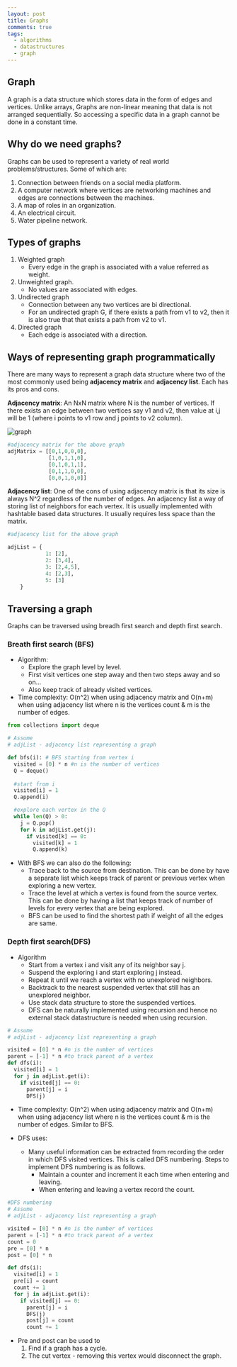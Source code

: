 ```yaml
---
layout: post
title: Graphs
comments: true
tags:
  - algorithms
  - datastructures
  - graph
---
```

## Graph

A graph is a data structure which stores data in the form of edges and vertices. Unlike arrays, Graphs are non-linear meaning that data is not arranged sequentially. So accessing a specific data in a graph cannot be done in a constant time. 

## Why do we need graphs?
Graphs can be used to represent a variety of real world problems/structures. Some of which are:
1. Connection between friends on a social media platform.
2. A computer network where vertices are networking machines and edges are connections between the machines.
3. A map of roles in an organization.
4. An electrical circuit.
5. Water pipeline network.

## Types of graphs
1. Weighted graph
   - Every edge in the graph is associated with a value referred as weight.
2. Unweighted graph.
   - No values are associated with edges.
3. Undirected graph
   - Connection between any two vertices are bi directional.
   - For an undirected graph G, if there exists a path from v1 to v2, then it is also true that that exists a path from v2 to v1.
4. Directed graph
   - Each edge is associated with a direction.

## Ways of representing graph programmatically

There are many ways to represent a graph data structure where two of the most commonly used being **adjacency matrix** and **adjacency list**. Each has its pros and cons.

**Adjacency matrix**: An NxN matrix where N is the number of vertices. If there exists an edge between two vertices say v1 and v2, then value at i,j will be 1 (where i points to v1 row and j points to v2 column).

![graph](../../../assets/images/graph.svg)

```python
#adjacency matrix for the above graph
adjMatrix = [[0,1,0,0,0],
             [1,0,1,1,0],
             [0,1,0,1,1],
             [0,1,1,0,0],
             [0,0,1,0,0]]
```

**Adjacency list**: One of the cons of using adjacency matrix is that its size is always N^2 regardless of the number of edges. An adjacency list a way of storing list of neighbors for each vertex. It is usually implemented with hashtable based data structures. It usually requires less space than the matrix.

```python
#adjacency list for the above graph

adjList = {
            1: [2],
            2: [3,4],
            3: [2,4,5],
            4: [2,3],
            5: [3]
    }
```

## Traversing a graph

Graphs can be traversed using breadh first search and depth first search.

### Breath first search (BFS)

* Algorithm:
  * Explore the graph level by level.
  * First visit vertices one step away and then two steps away and so on...
  * Also keep track of already visited vertices.
* Time complexity: O(n^2) when using adjacency matrix and O(n+m) when using adjacency list where n is the vertices count & m is the number of edges.

```python
from collections import deque

# Assume  
# adjList - adjacency list representing a graph

def bfs(i): # BFS starting from vertex i
  visited = [0] * n #n is the number of vertices
  Q = deque()
  
  #start from i
  visited[i] = 1
  Q.append(i)

  #explore each vertex in the Q
  while len(Q) > 0:
    j = Q.pop()
    for k in adjList.get(j):
      if visited[k] == 0:
        visited[k] = 1
        Q.append(k)
```
* With BFS we can also do the following:
  * Trace back to the source from destination. This can be done by have a separate list which keeps track of parent or previous vertex when exploring a new vertex.
  * Trace the level at which a vertex is found from the source vertex. This can be done by having a list that keeps track of number of levels for every vertex that are being explored.
  * BFS can be used to find the shortest path if weight of all the edges are same.

### Depth first search(DFS)

* Algorithm
  * Start from a vertex i and visit any of its neighbor say j.
  * Suspend the exploring i and start exploring j instead.
  * Repeat it until we reach a vertex with no unexplored neighbors.
  * Backtrack to the nearest suspended vertex that still has an unexplored neighbor.
  * Use stack data structure to store the suspended vertices.
  * DFS can be naturally implemented using recursion and hence no external stack datastructure is needed when using recursion.

```python
# Assume  
# adjList - adjacency list representing a graph

visited = [0] * n #n is the number of vertices
parent = [-1] * n #to track parent of a vertex
def dfs(i):
  visited[i] = 1
  for j in adjList.get(i):
    if visited[j] == 0:
      parent[j] = i
      DFS(j)
```

* Time complexity: O(n^2) when using adjacency matrix and O(n+m) when using adjacency list where n is the vertices count & m is the number of edges. Similar to BFS.

* DFS uses:
  * Many useful information can be extracted from recording the order in which DFS visited vertices. This is called DFS numbering. Steps to implement DFS numbering is as follows. 
    * Maintain a counter and increment it each time when entering and leaving. 
    * When entering and leaving a vertex record the count.

```python
#DFS numbering
# Assume  
# adjList - adjacency list representing a graph

visited = [0] * n #n is the number of vertices
parent = [-1] * n #to track parent of a vertex
count = 0
pre = [0] * n
post = [0] * n

def dfs(i):
  visited[i] = 1
  pre[i] = count
  count += 1
  for j in adjList.get(i):
    if visited[j] == 0:   
      parent[j] = i
      DFS(j)
      post[j] = count
      count += 1
```

  * Pre and post can be used to 
    1. Find if a graph has a cycle.
    2. The cut vertex - removing this vertex would disconnect the graph.